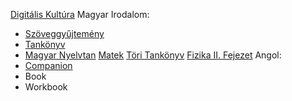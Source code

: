 [Digitális Kultúra](https://www.tankonyvkatalogus.hu/storage/pdf/OH-DIG11TA__teljes.pdf)
Magyar Irodalom:
- [Szöveggyűjtemény](https://www.tankonyvkatalogus.hu/storage/pdf/OH-MIR11SZ__teljes.pdf)
- [Tankönyv](https://www.tankonyvkatalogus.hu/storage/pdf/OH-MIR11TA__teljes.pdf)
- [Magyar Nyelvtan](https://www.tankonyvkatalogus.hu/storage/pdf/OH-MNY11TB__teljes.pdf)
[Matek](https://www.tankonyvkatalogus.hu/storage/pdf/OH-MAT11TA__teljes.pdf)
[Töri Tankönyv](https://www.tankonyvkatalogus.hu/storage/pdf/OH-TOR11TB__teljes.pdf)
[Fizika II. Fejezet](https://www.tankonyvkatalogus.hu/storage/pdf/OH-FIZ910TB_II__teljes.pdf)
Angol:
- [Companion](https://mmpublications-hu.s3.eu-central-1.amazonaws.com/COMP/TravellerPlusInterB1_Com.pdf)
- Book
- Workbook